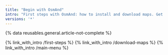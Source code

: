 ```yaml
---
title: "Begin with OsmAnd"
intro: "First steps with OsmAnd: how to install and download maps. Get access to all features via Main Menu. This section also explains key functionality via simple questions list."
versions: '*'
---
```

{% data reusables.general.article-not-complete %}

{% link_with_intro /first-steps %}
{% link_with_intro /download-maps %}
{% link_with_intro /main-menu %}




